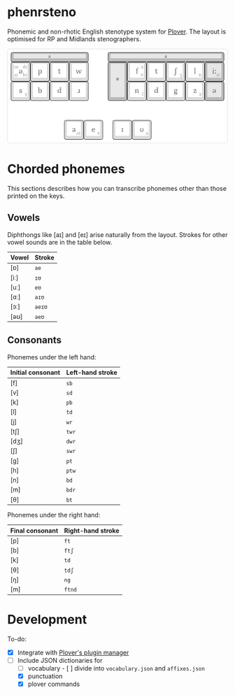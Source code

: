 # phenrsteno
Phonemic and non-rhotic English stenotype system for [Plover][1]. The layout is optimised for RP and Midlands stenographers.

![phenrsteno layout](./doc/layout.png)

# Chorded phonemes
This sections describes how you can transcribe phonemes other than those printed on the keys.

## Vowels
Diphthongs like [aɪ] and [eɪ] arise naturally from the layout. Strokes for other vowel sounds are in the table below.

| Vowel | Stroke |
| ----- | -------|
| [ɒ]   | `ae`   |
| [iː]  | `ɪʊ`   |
| [uː]  | `eʊ`   |
| [ɑː]  | `aɪʊ`  |
| [ɔː]  | `aeɪʊ` |
| [əʊ]  | `aeʊ`  |


## Consonants

Phonemes under the left hand:

| Initial consonant | Left-hand stroke |
| ----------------- | ---------------- |
| [f]               | `sb`             |
| [v]               | `sd`             |
| [k]               | `pb`             |
| [l]               | `td`             |
| [j]               | `wr`             |
| [tʃ]              | `twr`            |
| [dʒ]              | `dwr`            |
| [ʃ]               | `swr`            |
| [g]               | `pt`             |
| [h]               | `ptw`            |
| [n]               | `bd`             |
| [m]               | `bdr`            |
| [θ]               | `bt`             |

Phonemes under the right hand:

| Final consonant | Right-hand stroke |
| --------------- | ----------------- |
| [p]             | `ft`              |
| [b]             | `ftʃ`             |
| [k]             | `td`              |
| [θ]             | `tdʃ`             |
| [ŋ]             | `ng`              |
| [m]             | `ftnd`            |

# Development
To-do:

- [x] Integrate with [Plover's plugin manager][2]
- [ ] Include JSON dictionaries for
  - [ ] vocabulary
        - [ ] divide into `vocabulary.json` and `affixes.json`
  - [x] punctuation
  - [x] plover commands

[1]: https://github.com/openstenoproject/plover "Plover GitHub repository"
[2]: https://github.com/benoit-pierre/plover_plugins_manager "Plover Plugin Manager GitHub repository"
